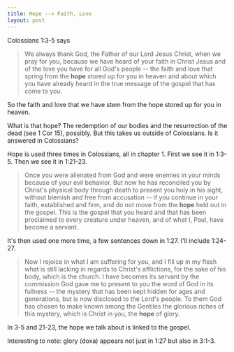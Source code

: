 ```yaml
---
title: Hope --> Faith, Love
layout: post
---
```


Colossians 1:3-5 says

> We always thank God, the Father of our Lord Jesus Christ, when we pray for you, because we have heard of your faith in Christ Jesus and of the love you have for all God's people -- the faith and love that spring from the **hope** stored up for you in heaven and about which you have already heard in the true message of the gospel that has come to you.

So the faith and love that we have stem from the hope stored up for you in heaven.

What is that hope? The redemption of our bodies and the resurrection of the dead (see 1 Cor 15), possibly. But this takes us outside of Colossians. Is it answered in Colossians?

Hope is used three times in Colossians, all in chapter 1. First we see it in 1:3-5. Then we see it in 1:21-23.

> Once you were alienated from God and were enemies in your minds because of your evil behavior. But now he has reconciled you by Christ's physical body through death to present you holy in his sight, without blemish and free from accusation -- if you continue in your faith, established and firm, and do not move from the **hope** held out in the gospel. This is the gospel that you heard and that has been proclaimed to every creature under heaven, and of what I, Paul, have become a servant. 

It's then used one more time, a few sentences down in 1:27. I'll include 1:24-27.

> Now I rejoice in what I am suffering for you, and I fill up in my flesh what is still lacking in regards to Christ's afflictions, for the sake of his body, which is the church. I have becomes its servant by the commission God gave me to present to you the word of God in its fullness -- the mystery that has been kept hidden for ages and generations, but is now disclosed to the Lord's people. To them God has chosen to make known among the Gentiles the glorious riches of this mystery, which is Christ in you, the **hope** of glory.

In 3-5 and 21-23, the hope we talk about is linked to the gospel.  


Interesting to note: glory (doxa) appears not just in 1:27 but also in 3:1-3. 